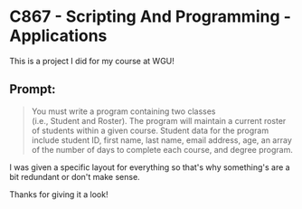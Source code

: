 # C867 - Scripting And Programming - Applications

This is a project I did for my course at WGU! 

## Prompt:

>You must write a program containing two classes (i.e., Student and Roster). The program will maintain a current roster of students within a given course. Student data for the program include student ID, first name, last name, email address, age, an array of the number of days to complete each course, and degree program.

I was given a specific layout for everything so that's why something's are a bit redundant or don't make sense. 

Thanks for giving it a look!
